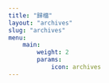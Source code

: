 ```yaml
---
title: "歸檔"
layout: "archives"
slug: "archives"
menu:
    main:
        weight: 2
        params: 
            icon: archives
---
```

